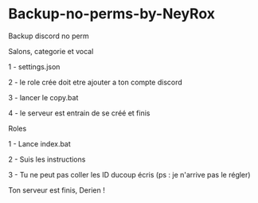 # Backup-no-perms-by-NeyRox
Backup discord no perm

Salons, categorie et vocal

1 - settings.json

2 - le role crée doit etre ajouter a ton compte discord

3 - lancer le copy.bat

4 - le serveur est entrain de se créé et finis

Roles

1 - Lance index.bat

2 - Suis les instructions

3 - Tu ne peut pas coller les ID ducoup écris (ps : je n'arrive pas le régler)

Ton serveur est finis, Derien !
